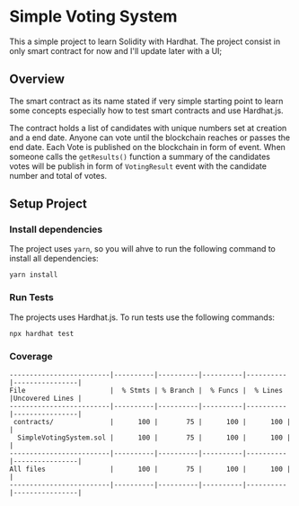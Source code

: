 # Simple Voting System
This a simple project to learn Solidity with Hardhat. The project consist in only smart contract for now and I'll update later with a UI;

## Overview
The smart contract as its name stated if very simple starting point to learn some concepts especially how to test smart contracts and use Hardhat.js.

The contract holds a list of candidates with unique numbers set at creation and a end date. 
Anyone can vote until the blockchain reaches or passes the end date.
Each Vote is published on the blockchain in form of event.
When someone calls the `getResults()` function a summary of the candidates votes will be publish in form of `VotingResult` event with the candidate number and total of votes.


## Setup Project

### Install dependencies
The project uses `yarn`, so you will ahve to run the following command to install all dependencies:
```shell
yarn install
```

### Run Tests
The projects uses Hardhat.js.
To run tests use the following commands: 
```shell
npx hardhat test
```

### Coverage
```
-------------------------|----------|----------|----------|----------|----------------|
File                     |  % Stmts | % Branch |  % Funcs |  % Lines |Uncovered Lines |
-------------------------|----------|----------|----------|----------|----------------|
 contracts/              |      100 |       75 |      100 |      100 |                |
  SimpleVotingSystem.sol |      100 |       75 |      100 |      100 |                |
-------------------------|----------|----------|----------|----------|----------------|
All files                |      100 |       75 |      100 |      100 |                |
-------------------------|----------|----------|----------|----------|----------------|
```